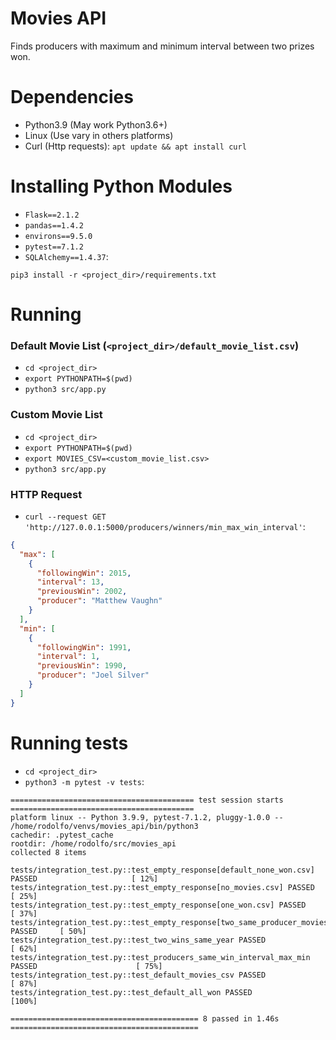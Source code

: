 # Movies API
Finds producers with maximum and minimum interval between two prizes won.

# Dependencies
 - Python3.9 (May work Python3.6+)
 - Linux (Use vary in others platforms)
 - Curl (Http requests): `apt update && apt install curl`

# Installing Python Modules
 - `Flask==2.1.2`
 - `pandas==1.4.2`
 - `environs==9.5.0`
 - `pytest==7.1.2`
 - `SQLAlchemy==1.4.37`:  

`pip3 install -r <project_dir>/requirements.txt`

# Running

### Default Movie List (`<project_dir>/default_movie_list.csv`)
 - `cd <project_dir>`
 - `export PYTHONPATH=$(pwd)`
 - `python3 src/app.py`

### Custom Movie List
 - `cd <project_dir>`
 - `export PYTHONPATH=$(pwd)`
 - `export MOVIES_CSV=<custom_movie_list.csv>`
 - `python3 src/app.py`

### HTTP Request
 - `curl --request GET 'http://127.0.0.1:5000/producers/winners/min_max_win_interval'`:
```json
{
  "max": [
    {
      "followingWin": 2015,
      "interval": 13,
      "previousWin": 2002,
      "producer": "Matthew Vaughn"
    }
  ],
  "min": [
    {
      "followingWin": 1991,
      "interval": 1,
      "previousWin": 1990,
      "producer": "Joel Silver"
    }
  ]
}
```

# Running tests
 - `cd <project_dir>`
 - `python3 -m pytest -v tests`:

```
========================================= test session starts =========================================
platform linux -- Python 3.9.9, pytest-7.1.2, pluggy-1.0.0 -- /home/rodolfo/venvs/movies_api/bin/python3
cachedir: .pytest_cache
rootdir: /home/rodolfo/src/movies_api
collected 8 items                                                                                     

tests/integration_test.py::test_empty_response[default_none_won.csv] PASSED                     [ 12%]
tests/integration_test.py::test_empty_response[no_movies.csv] PASSED                            [ 25%]
tests/integration_test.py::test_empty_response[one_won.csv] PASSED                              [ 37%]
tests/integration_test.py::test_empty_response[two_same_producer_movies_one_won.csv] PASSED     [ 50%]
tests/integration_test.py::test_two_wins_same_year PASSED                                       [ 62%]
tests/integration_test.py::test_producers_same_win_interval_max_min PASSED                      [ 75%]
tests/integration_test.py::test_default_movies_csv PASSED                                       [ 87%]
tests/integration_test.py::test_default_all_won PASSED                                          [100%]

========================================== 8 passed in 1.46s ==========================================
```